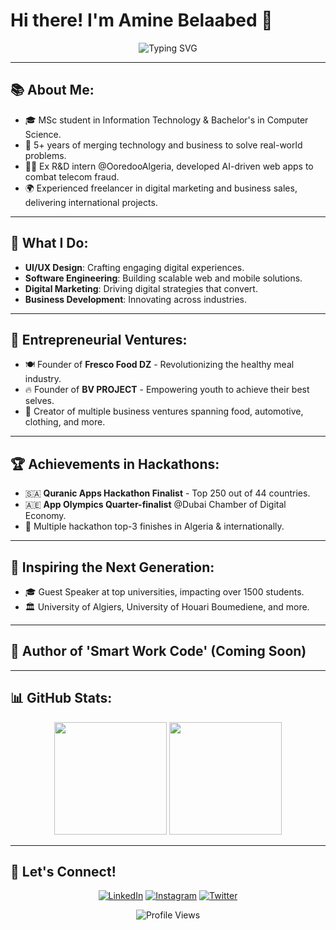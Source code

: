 # Hi there! I'm Amine Belaabed 👋

<p align="center">
  <img src="https://readme-typing-svg.demolab.com?font=Fira+Code&size=24&duration=4000&pause=500&color=FFFFFF&center=true&vCenter=true&width=500&lines=Entrepreneur+%26+Tech+Innovator;5%2B+years+of+experience;MSc+in+IT+%7C+BSc+in+CS;Freelancer+%7C+Business+Leader;Always+Learning+%26+Evolving" alt="Typing SVG" />
</p>

---

## 📚 **About Me:**
- 🎓 MSc student in Information Technology & Bachelor's in Computer Science.
- 💼 5+ years of merging technology and business to solve real-world problems.
- 👨‍💻 Ex R&D intern @OoredooAlgeria, developed AI-driven web apps to combat telecom fraud.
- 🌍 Experienced freelancer in digital marketing and business sales, delivering international projects.

---

## 🔧 **What I Do:**
- **UI/UX Design**: Crafting engaging digital experiences.
- **Software Engineering**: Building scalable web and mobile solutions.
- **Digital Marketing**: Driving digital strategies that convert.
- **Business Development**: Innovating across industries.

---

## 🚀 **Entrepreneurial Ventures:**
- 🍽️ Founder of **Fresco Food DZ** - Revolutionizing the healthy meal industry.
- 🔥 Founder of **BV PROJECT** - Empowering youth to achieve their best selves.
- 💼 Creator of multiple business ventures spanning food, automotive, clothing, and more.
  
---

## 🏆 **Achievements in Hackathons:**
- 🇸🇦 **Quranic Apps Hackathon Finalist** - Top 250 out of 44 countries.
- 🇦🇪 **App Olympics Quarter-finalist** @Dubai Chamber of Digital Economy.
- 🏅 Multiple hackathon top-3 finishes in Algeria & internationally.

---

## 🎤 **Inspiring the Next Generation:**
- 🎓 Guest Speaker at top universities, impacting over 1500 students.
- 🏛️ University of Algiers, University of Houari Boumediene, and more.

---

## 📘 **Author of 'Smart Work Code' (Coming Soon)**

---

## 📊 **GitHub Stats:**

<p align="center">
  <img height="180em" src="https://github-readme-stats.vercel.app/api?username=aminexx2002x&show_icons=true&theme=radical&hide_border=true&bg_color=0,000000,0A0A0A,1A1A1A&title_color=FFFFFF&text_color=FFFFFF" />
  <img height="180em" src="https://github-readme-stats.vercel.app/api/top-langs/?username=aminexx2002x&layout=compact&theme=radical&hide_border=true&bg_color=0,000000,0A0A0A,1A1A1A&title_color=FFFFFF&text_color=FFFFFF" />
</p>

---

## 🔗 **Let's Connect!**
<p align="center">
  <a href="https://www.linkedin.com/in/amine-belaabed/" target="_blank"><img src="https://img.shields.io/badge/LinkedIn-Amine%20Belaabed-blue?style=for-the-badge&logo=linkedin" alt="LinkedIn"></a>
  <a href="https://www.instagram.com/amine.belaabed/" target="_blank"><img src="https://img.shields.io/badge/Instagram-Amine%20Belaabed-pink?style=for-the-badge&logo=instagram" alt="Instagram"></a>
  <a href="https://x.com/amine_belaabed" target="_blank"><img src="https://img.shields.io/badge/Twitter-Amine%20Belaabed-blue?style=for-the-badge&logo=twitter" alt="Twitter"></a>
</p>

<p align="center">
  <img src="https://visitor-badge.glitch.me/badge?page_id=aminexx2002x" alt="Profile Views">
</p>
